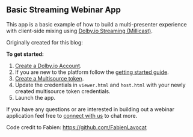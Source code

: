 ## Basic Streaming Webinar App
This app is a basic example of how to build a multi-presenter experience with client-side mixing using [Dolby.io Streaming (Millicast)](https://dolby.io/products/real-time-streaming/).

Originally created for this blog:

**To get started:**
1. [Create a Dolby.io Account](https://dashboard.dolby.io/signup).
2. If you are new to the platform follow the [getting started guide](https://docs.dolby.io/streaming-apis/docs/getting-started).
3. [Create a Multisource token](https://docs.dolby.io/streaming-apis/docs/multisource-streams).
4. Update the credentials in `viewer.html` and `host.html` with your newly created multisource token credentials.
5. Launch the app.


If you have any questions or are interested in building out a webinar application feel free to [connect with us](https://dolby.io/contact/) to chat more.

Code credit to Fabien: https://github.com/FabienLavocat
